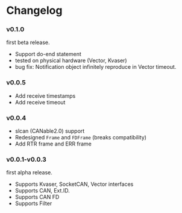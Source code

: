 # Changelog

### v0.1.0

first beta release.

* Support do-end statement
* tested on physical hardware (Vector, Kvaser)
* bug fix: Notification object infinitely reproduce in Vector timeout.

### v0.0.5

* Add receive timestamps
* Add receive timeout

### v0.0.4

* slcan (CANable2.0) support
* Redesigned `Frame` and `FDFrame` (breaks compatibility)
* Add RTR frame and ERR frame 

### v0.0.1-v0.0.3

first alpha release.

* Supports Kvaser, SocketCAN, Vector interfaces
* Supports CAN, Ext.ID.
* Supports CAN FD
* Supports Filter
